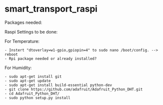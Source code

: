# smart_transport_raspi

Packages needed:

Raspi Settings to be done:

  For Temperature:
  
    - Instert "dtoverlay=w1-gpio,gpiopin=4" to sudo nano /boot/config. --> reboot
    - Rpi package needed or already installed? 
    
  For Humidity:
  
    - sudo apt-get install git
    - sudo apt-get update
    - sudo apt-get install build-essential python-dev
    - git clone https://github.com/adafruit/Adafruit_Python_DHT.git
    - cd Adafruit_Python_DHT/
    - sudo python setup.py install
    

